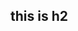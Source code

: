 <!--
 @title this is title;
 @desc this is desc;
 @keywords aa,bb,cc;
 @sort test;
 @layout test;
-->

## this is h2